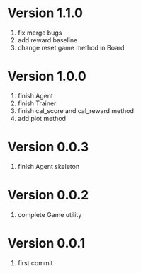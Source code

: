 # Version 1.1.0
1. fix merge bugs
2. add reward baseline
3. change reset game method in Board

# Version 1.0.0
1. finish Agent
2. finish Trainer
3. finish cal_score and cal_reward method
4. add plot method

# Version 0.0.3
1. finish Agent skeleton

# Version 0.0.2
1. complete Game utility

# Version 0.0.1
1. first commit